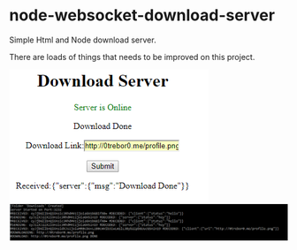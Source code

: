 # node-websocket-download-server

Simple Html and Node download server.

There are loads of things that needs to be improved on this project.

<img src='https://github.com/0trebor0/node-websocket-download-server/blob/master/screenshot1.png'>
<img src='https://github.com/0trebor0/node-websocket-download-server/blob/master/screeshot2.png'>

